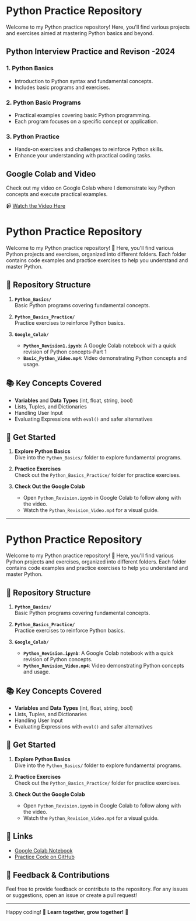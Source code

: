 # Python Practice Repository

Welcome to my Python practice repository! Here, you'll find various projects and exercises aimed at mastering Python basics and beyond.

## Python Interview Practice and Revison -2024

### 1. Python Basics
- Introduction to Python syntax and fundamental concepts.
- Includes basic programs and exercises.

### 2. Python Basic Programs
- Practical examples covering basic Python programming.
- Each program focuses on a specific concept or application.

### 3. Python Practice
- Hands-on exercises and challenges to reinforce Python skills.
- Enhance your understanding with practical coding tasks.

## Google Colab and Video

Check out my video on Google Colab where I demonstrate key Python concepts and execute practical examples.

📹 [Watch the Video Here](#)  
# Python Practice Repository

Welcome to my Python practice repository! 🎉 Here, you'll find various Python projects and exercises, organized into different folders. Each folder contains code examples and practice exercises to help you understand and master Python.

## 📁 Repository Structure

1. **`Python_Basics/`**  
   Basic Python programs covering fundamental concepts.

2. **`Python_Basics_Practice/`**  
   Practice exercises to reinforce Python basics.

3. **`Google_Colab/`**  
   - **`Python_Revision1.ipynb`**: A Google Colab notebook with a quick revision of Python concepts-Part 1
   - **`Basic_Python_Video.mp4`**: Video demonstrating Python concepts and usage.

## 📚 Key Concepts Covered

- **Variables** and **Data Types** (int, float, string, bool)
- Lists, Tuples, and Dictionaries
- Handling User Input
- Evaluating Expressions with `eval()` and safer alternatives

## 🚀 Get Started

1. **Explore Python Basics**  
   Dive into the `Python_Basics/` folder to explore fundamental programs.

2. **Practice Exercises**  
   Check out the `Python_Basics_Practice/` folder for practice exercises.

3. **Check Out the Google Colab**  
   - Open `Python_Revision.ipynb` in Google Colab to follow along with the video.
   - Watch the `Python_Revision_Video.mp4` for a visual guide.
---
# Python Practice Repository

Welcome to my Python practice repository! 🎉 Here, you'll find various Python projects and exercises, organized into different folders. Each folder contains code examples and practice exercises to help you understand and master Python.

## 📁 Repository Structure

1. **`Python_Basics/`**  
   Basic Python programs covering fundamental concepts.

2. **`Python_Basics_Practice/`**  
   Practice exercises to reinforce Python basics.

3. **`Google_Colab/`**  
   - **`Python_Revision.ipynb`**: A Google Colab notebook with a quick revision of Python concepts.
   - **`Python_Revision_Video.mp4`**: Video demonstrating Python concepts and usage.

## 📚 Key Concepts Covered

- **Variables** and **Data Types** (int, float, string, bool)
- Lists, Tuples, and Dictionaries
- Handling User Input
- Evaluating Expressions with `eval()` and safer alternatives

## 🚀 Get Started

1. **Explore Python Basics**  
   Dive into the `Python_Basics/` folder to explore fundamental programs.

2. **Practice Exercises**  
   Check out the `Python_Basics_Practice/` folder for practice exercises.

3. **Check Out the Google Colab**  
   - Open `Python_Revision.ipynb` in Google Colab to follow along with the video.
   - Watch the `Python_Revision_Video.mp4` for a visual guide.

## 📌 Links

- [Google Colab Notebook](#)  
- [Practice Code on GitHub](#)

## 📝 Feedback & Contributions

Feel free to provide feedback or contribute to the repository. For any issues or suggestions, open an issue or create a pull request!

---

Happy coding! 🚀
**Learn together, grow together!** 🌟






